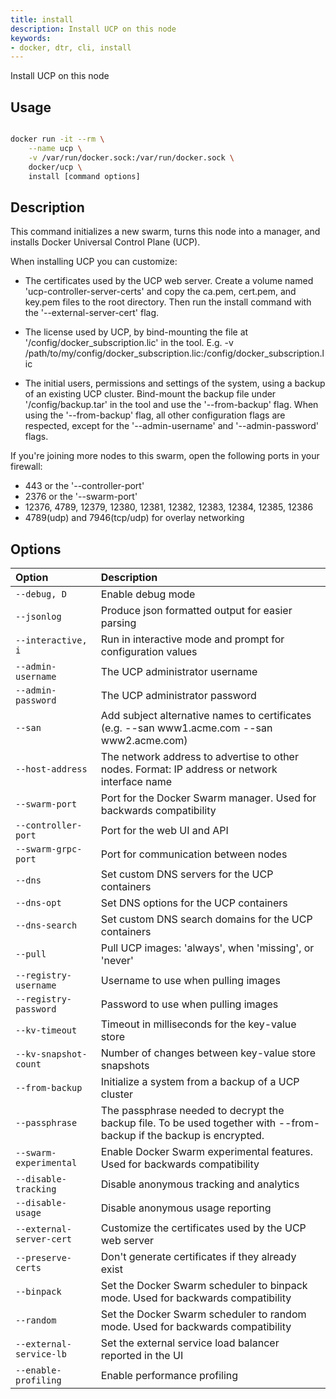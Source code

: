 ```yaml
---
title: install
description: Install UCP on this node
keywords:
- docker, dtr, cli, install
---
```


Install UCP on this node

## Usage

```bash

docker run -it --rm \
    --name ucp \
    -v /var/run/docker.sock:/var/run/docker.sock \
    docker/ucp \
    install [command options]

```

## Description

This command initializes a new swarm, turns this node into a manager, and installs
Docker Universal Control Plane (UCP).

When installing UCP you can customize:

* The certificates used by the UCP web server. Create a volume
  named 'ucp-controller-server-certs' and copy the ca.pem, cert.pem, and key.pem
  files to the root directory. Then run the install command with the
  '--external-server-cert' flag.

* The license used by UCP, by bind-mounting the file at
  '/config/docker_subscription.lic' in the tool.
  E.g. -v /path/to/my/config/docker_subscription.lic:/config/docker_subscription.lic

* The initial users, permissions and settings of the system, using a backup of
  an existing UCP cluster. Bind-mount the backup file under
  '/config/backup.tar' in the tool and use the '--from-backup' flag. When
  using the '--from-backup' flag, all other configuration flags are
  respected, except for the '--admin-username' and '--admin-password' flags.

If you're joining more nodes to this swarm, open the following ports in your
firewall:

* 443 or the '--controller-port'
* 2376 or the '--swarm-port'
* 12376, 4789, 12379, 12380, 12381, 12382, 12383, 12384, 12385, 12386
* 4789(udp) and 7946(tcp/udp) for overlay networking


## Options

| Option                    | Description                |
|:--------------------------|:---------------------------|
|`--debug, D`|Enable debug mode|
|`--jsonlog`|Produce json formatted output for easier parsing|
|`--interactive, i`|Run in interactive mode and prompt for configuration values|
|`--admin-username`|The UCP administrator username|
|`--admin-password`|The UCP administrator password|
|`--san`|Add subject alternative names to certificates (e.g. --san www1.acme.com --san www2.acme.com)|
|`--host-address`|The network address to advertise to other nodes. Format: IP address or network interface name|
|`--swarm-port`|Port for the Docker Swarm manager. Used for backwards compatibility|
|`--controller-port`|Port for the web UI and API|
|`--swarm-grpc-port`|Port for communication between nodes|
|`--dns`|Set custom DNS servers for the UCP containers|
|`--dns-opt`|Set DNS options for the UCP containers|
|`--dns-search`|Set custom DNS search domains for the UCP containers|
|`--pull`|Pull UCP images: 'always', when 'missing', or 'never'|
|`--registry-username`|Username to use when pulling images|
|`--registry-password`|Password to use when pulling images|
|`--kv-timeout`|Timeout in milliseconds for the key-value store|
|`--kv-snapshot-count`|Number of changes between key-value store snapshots|
|`--from-backup`|Initialize a system from a backup of a UCP cluster|
|`--passphrase`|The passphrase needed to decrypt the backup file. To be used together with --from-backup if the backup is encrypted.|
|`--swarm-experimental`|Enable Docker Swarm experimental features. Used for backwards compatibility|
|`--disable-tracking`|Disable anonymous tracking and analytics|
|`--disable-usage`|Disable anonymous usage reporting|
|`--external-server-cert`|Customize the certificates used by the UCP web server|
|`--preserve-certs`|Don't generate certificates if they already exist|
|`--binpack`|Set the Docker Swarm scheduler to binpack mode. Used for backwards compatibility|
|`--random`|Set the Docker Swarm scheduler to random mode. Used for backwards compatibility|
|`--external-service-lb`|Set the external service load balancer reported in the UI|
|`--enable-profiling`|Enable performance profiling|
